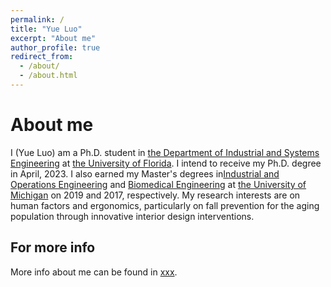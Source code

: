 ```yaml
---
permalink: /
title: "Yue Luo"
excerpt: "About me"
author_profile: true
redirect_from: 
  - /about/
  - /about.html
---
```


About me
======
I (Yue Luo) am a Ph.D. student in [the Department of Industrial and Systems Engineering](https://www.ise.ufl.edu) at [the University of Florida](https://www.ufl.edu). I intend to receive my Ph.D. degree in April, 2023. I also earned my Master's degrees in[Industrial and Operations Engineering](https://ioe.engin.umich.edu) and [Biomedical Engineering](https://bme.umich.edu) at [the University of Michigan](https://umich.edu) on 2019 and 2017, respectively. My research interests are on human factors and ergonomics, particularly on fall prevention for the aging population through innovative interior design interventions. 


For more info
------
More info about me can be found in [xxx](xxx). 

